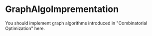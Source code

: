 # GraphAlgoImprementation
You should implement graph algorithms introduced in "Combinatorial Optimization" here.
